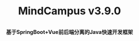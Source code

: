 <h1 align="center" style="margin: 30px 0 30px; font-weight: bold;">MindCampus v3.9.0</h1>
<h4 align="center">基于SpringBoot+Vue前后端分离的Java快速开发框架</h4>